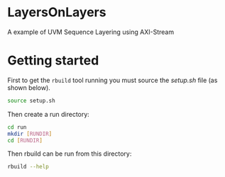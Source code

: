 # LayersOnLayers
A example of UVM Sequence Layering using AXI-Stream

# Getting started
First to get the ```rbuild``` tool running you must source the *setup.sh* file (as shown below).

```bash
source setup.sh
```

Then create a run directory:

```bash
cd run
mkdir [RUNDIR]
cd [RUNDIR]
```

Then rbuild can be run from this directory:

```bash
rbuild --help
```
